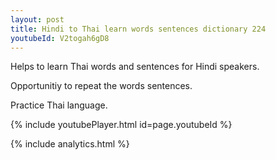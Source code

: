 ```yaml
---
layout: post
title: Hindi to Thai learn words sentences dictionary 224 
youtubeId: V2togah6gD8
---
```

 
 
Helps to learn Thai words and sentences for Hindi speakers.

Opportunitiy to repeat the words sentences. 

Practice Thai language. 
 
{% include youtubePlayer.html id=page.youtubeId %}
 
 
{% include analytics.html %}